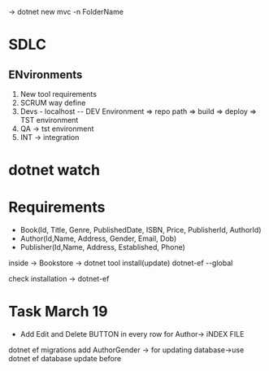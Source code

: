 -> dotnet new mvc -n FolderName

# SDLC

## ENvironments

1. New tool requirements
2. SCRUM way define
3. Devs - localhost -- DEV Environment => repo path => build => deploy => TST environment
4. QA -> tst environment
5. INT -> integration

# dotnet watch


# Requirements

- Book(Id, Title, Genre, PublishedDate, ISBN, Price, PublisherId, AuthorId)
- Author(Id,Name, Address, Gender, Email, Dob)
- Publisher(Id,Name, Address, Established, Phone)


inside -> Bookstore -> dotnet tool install(update) dotnet-ef --global

check installation -> dotnet-ef


 # Task March 19
 - Add Edit and Delete BUTTON in every row for Author-> iNDEX FILE



dotnet ef migrations add AuthorGender -> for updating database->use dotnet ef database update before












